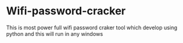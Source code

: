 # Wifi-password-cracker
This is most power full wifi password craker tool which develop using python and this will run in any windows 
